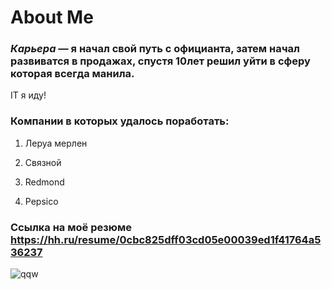 # About Me

### *Карьера* — я начал свой путь с официанта, затем начал развиватся в продажах, спустя 10лет решил уйти в сферу которая всегда манила. 

IT я иду!


### Компании в которых удалось поработать:


1. Леруа мерлен

2. Связной

3. Redmond

4. Pepsico

### Ссылка на моё резюме https://hh.ru/resume/0cbc825dff03cd05e00039ed1f41764a536237

![qqw](https://www.meme-arsenal.com/memes/b22510164b0a5a18f9fbcab01bdd392e.jpg)
